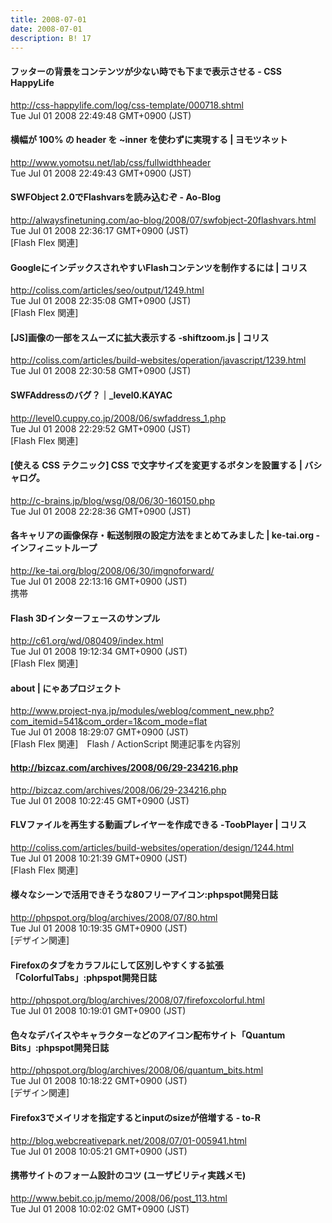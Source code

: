 ```yaml
---
title: 2008-07-01
date: 2008-07-01
description: B! 17
---
```


#### フッターの背景をコンテンツが少ない時でも下まで表示させる - CSS HappyLife
http://css-happylife.com/log/css-template/000718.shtml<br>
Tue Jul 01 2008 22:49:48 GMT+0900 (JST)<br>


####   横幅が 100% の header を ~inner を使わずに実現する | ヨモツネット
http://www.yomotsu.net/lab/css/fullwidthheader<br>
Tue Jul 01 2008 22:49:43 GMT+0900 (JST)<br>


#### SWFObject 2.0でFlashvarsを読み込むぞ - Ao-Blog
http://alwaysfinetuning.com/ao-blog/2008/07/swfobject-20flashvars.html<br>
Tue Jul 01 2008 22:36:17 GMT+0900 (JST)<br>
[Flash Flex 関連]


####   GoogleにインデックスされやすいFlashコンテンツを制作するには | コリス
http://coliss.com/articles/seo/output/1249.html<br>
Tue Jul 01 2008 22:35:08 GMT+0900 (JST)<br>
[Flash Flex 関連]


####   [JS]画像の一部をスムーズに拡大表示する -shiftzoom.js | コリス
http://coliss.com/articles/build-websites/operation/javascript/1239.html<br>
Tue Jul 01 2008 22:30:58 GMT+0900 (JST)<br>


#### SWFAddressのバグ？｜_level0.KAYAC
http://level0.cuppy.co.jp/2008/06/swfaddress_1.php<br>
Tue Jul 01 2008 22:29:52 GMT+0900 (JST)<br>
[Flash Flex 関連]


#### [使える CSS テクニック] CSS で文字サイズを変更するボタンを設置する | バシャログ。
http://c-brains.jp/blog/wsg/08/06/30-160150.php<br>
Tue Jul 01 2008 22:28:36 GMT+0900 (JST)<br>


#### 各キャリアの画像保存・転送制限の設定方法をまとめてみました | ke-tai.org - インフィニットループ
http://ke-tai.org/blog/2008/06/30/imgnoforward/<br>
Tue Jul 01 2008 22:13:16 GMT+0900 (JST)<br>
携帯


#### Flash 3Dインターフェースのサンプル
http://c61.org/wd/080409/index.html<br>
Tue Jul 01 2008 19:12:34 GMT+0900 (JST)<br>
[Flash Flex 関連]


#### about | にゃあプロジェクト
http://www.project-nya.jp/modules/weblog/comment_new.php?com_itemid=541&com_order=1&com_mode=flat<br>
Tue Jul 01 2008 18:29:07 GMT+0900 (JST)<br>
[Flash Flex 関連]　Flash / ActionScript 関連記事を内容別


#### http://bizcaz.com/archives/2008/06/29-234216.php
http://bizcaz.com/archives/2008/06/29-234216.php<br>
Tue Jul 01 2008 10:22:45 GMT+0900 (JST)<br>


####   FLVファイルを再生する動画プレイヤーを作成できる -ToobPlayer | コリス
http://coliss.com/articles/build-websites/operation/design/1244.html<br>
Tue Jul 01 2008 10:21:39 GMT+0900 (JST)<br>
[Flash Flex 関連]


#### 様々なシーンで活用できそうな80フリーアイコン:phpspot開発日誌
http://phpspot.org/blog/archives/2008/07/80.html<br>
Tue Jul 01 2008 10:19:35 GMT+0900 (JST)<br>
[デザイン関連]


#### Firefoxのタブをカラフルにして区別しやすくする拡張「ColorfulTabs」:phpspot開発日誌
http://phpspot.org/blog/archives/2008/07/firefoxcolorful.html<br>
Tue Jul 01 2008 10:19:01 GMT+0900 (JST)<br>


#### 色々なデバイスやキャラクターなどのアイコン配布サイト「Quantum Bits」:phpspot開発日誌
http://phpspot.org/blog/archives/2008/06/quantum_bits.html<br>
Tue Jul 01 2008 10:18:22 GMT+0900 (JST)<br>
[デザイン関連]


#### Firefox3でメイリオを指定するとinputのsizeが倍増する - to-R
http://blog.webcreativepark.net/2008/07/01-005941.html<br>
Tue Jul 01 2008 10:05:21 GMT+0900 (JST)<br>


#### 携帯サイトのフォーム設計のコツ (ユーザビリティ実践メモ)
http://www.bebit.co.jp/memo/2008/06/post_113.html<br>
Tue Jul 01 2008 10:02:02 GMT+0900 (JST)<br>


